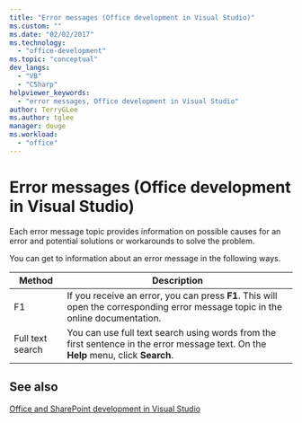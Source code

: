 ```yaml
---
title: "Error messages (Office development in Visual Studio)"
ms.custom: ""
ms.date: "02/02/2017"
ms.technology: 
  - "office-development"
ms.topic: "conceptual"
dev_langs: 
  - "VB"
  - "CSharp"
helpviewer_keywords: 
  - "error messages, Office development in Visual Studio"
author: TerryGLee
ms.author: tglee
manager: douge
ms.workload: 
  - "office"
---
```

# Error messages (Office development in Visual Studio)
  Each error message topic provides information on possible causes for an error and potential solutions or workarounds to solve the problem.  
  
 You can get to information about an error message in the following ways.  
  
|Method|Description|  
|-|-|  
|F1|If you receive an error, you can press **F1**. This will open the corresponding error message topic in the online documentation.|  
|Full text search|You can use full text search using words from the first sentence in the error message text. On the **Help** menu, click **Search**.|  
  
## See also  
 [Office and SharePoint development in Visual Studio](../vsto/office-and-sharepoint-development-in-visual-studio.md)  
  
  